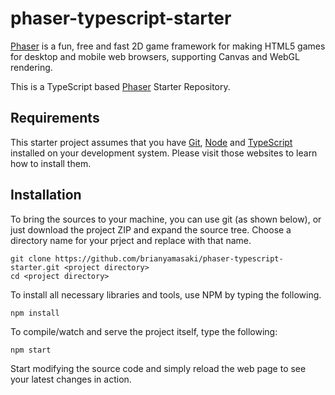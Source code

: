 # phaser-typescript-starter
[Phaser](http://phaser.io) is a fun, free and fast 2D game framework for making HTML5 games for desktop and mobile web browsers, supporting Canvas and WebGL rendering.

This is a TypeScript based [Phaser](http://phaser.io) Starter Repository. 

## Requirements
This starter project assumes that you have [Git](http://git-scm.org), 
[Node](https://nodejs.org/) and [TypeScript](http://www.typescriptlang.org/) installed on your development system. Please visit those websites to learn how to install them.

## Installation

To bring the sources to your machine, you can use git (as shown below), or just download the project ZIP and expand the source tree. Choose a directory name for your prject and replace <project directory> with that name.

    git clone https://github.com/brianyamasaki/phaser-typescript-starter.git <project directory>
    cd <project directory>

To install all necessary libraries and tools, use NPM by typing the following.

    npm install

To compile/watch and serve the project itself, type the following:

    npm start

Start modifying the source code and simply reload the web page to see your latest changes in action. 